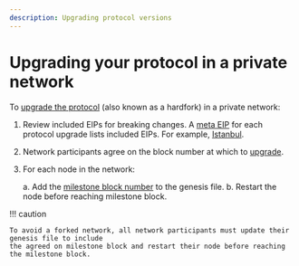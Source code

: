 ```yaml
---
description: Upgrading protocol versions
---
```


# Upgrading your protocol in a private network

To [upgrade the protocol](../../Concepts/Protocol-Upgrades.md) (also known as a hardfork) in a
private network:

1. Review included EIPs for breaking changes. A [meta EIP](https://eips.ethereum.org/meta) for each
   protocol upgrade lists included EIPs. For example,
   [Istanbul](https://eips.ethereum.org/EIPS/eip-1679).
1. Network participants agree on the block number at which to
   [upgrade](../../Concepts/Protocol-Upgrades.md).
1. For each node in the network:

     a. Add the
        [milestone block number](../../Reference/Config-Items.md#milestone-blocks) to the genesis
        file.
     b. Restart the node before reaching milestone block.

!!! caution

    To avoid a forked network, all network participants must update their genesis file to include
    the agreed on milestone block and restart their node before reaching the milestone block.
